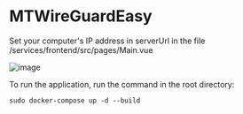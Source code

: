 # MTWireGuardEasy

Set your computer's IP address in serverUrl in the file /services/frontend/src/pages/Main.vue 

![image](https://github.com/unlimmitted/MTWireGuardEasy/assets/108941648/5458be9a-ea27-44a1-adf1-b28b8d29c3a2)

To run the application, run the command in the root directory:
```console
sudo docker-compose up -d --build
```
